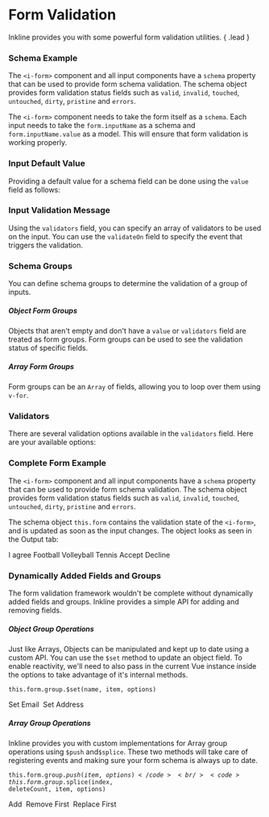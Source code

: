 # Form Validation
Inkline provides you with some powerful form validation utilities. { .lead }

### Schema Example
The `<i-form>` component and all input components have a `schema` property that can be used to provide form schema validation. The schema object provides form validation status fields such as `valid`, `invalid`, `touched`, `untouched`, `dirty`, `pristine` and `errors`.

The `<i-form>` component needs to take the form itself as a `schema`. Each input needs to take the `form.inputName` as a schema and `form.inputName.value` as a model. This will ensure that form validation is working properly.

<i-code-preview title="Form Schema Example" link="https://github.com/inkline/inkline/blob/master/src/factories/FormBuilder.js">

<i-form :schema="basicForm">
    <i-form-group>
        <i-input :schema="basicForm.input" v-model="basicForm.input.value" placeholder="Enter your first name.." />
    </i-form-group>
</i-form>

<template slot="html">

~~~html
<i-form :schema="form">
    <i-form-group>
        <i-input :schema="form.input" v-model="form.input.value" placeholder="Enter your first name.." />
    </i-form-group>
</i-form>
~~~

</template>
<template slot="js">

~~~js
export default {
    data () {
        return {
            form: this.$form({
                input: {
                    value: 'John Doe',
                    validators: [
                        { rule: 'required' }
                    ]
                }
            })
        };
    }
}
~~~

</template>
<template slot="output">

<pre>
<code>
<span class="_text-muted">// console.log(this.form);</span>

{{ basicForm | prettify }}
</code>
</pre>

</template>
</i-code-preview>

### Input Default Value
Providing a default value for a schema field can be done using the `value` field as follows:

<i-code-preview title="Form Schema Input Default Value" link="https://github.com/inkline/inkline/blob/master/src/factories/FormBuilder.js">

<i-form :schema="defaultValueForm">
    <i-form-group>
        <i-input :schema="defaultValueForm.input" v-model="defaultValueForm.input.value" placeholder="Enter your first name.." />
    </i-form-group>
</i-form>

<template slot="html">

~~~html
<i-form :schema="form">
    <i-form-group>
        <i-input :schema="form.input" v-model="form.input.value" placeholder="Enter your first name.." />
    </i-form-group>
</i-form>
~~~

</template>
<template slot="js">

~~~js
export default {
    data () {
        return {
            form: this.$form({
                input: {
                    value: 'Default Value'
                }
            })
        };
    }
}
~~~

</template>
<template slot="output">
<span class="_text-muted">// console.log(this.form);</span>

<pre>
<code>
{{ defaultValueForm | prettify }}
</code>
</pre>

</template>
</i-code-preview>

### Input Validation Message
Using the `validators` field, you can specify an array of validators to be used on the input. You can use the `validateOn` field to specify the event that triggers the validation.

<i-code-preview title="Input Validation Message" link="https://github.com/inkline/inkline/blob/master/src/factories/FormBuilder.js">

<i-form :schema="validateValueForm">
    <i-form-group>
        <i-input :schema="validateValueForm.input" v-model="validateValueForm.input.value" placeholder="Enter your first name.." />
    </i-form-group>
</i-form>

<template slot="html">

~~~html
<i-form :schema="form">
    <i-form-group>
        <i-input :schema="form.input" v-model="form.input.value" placeholder="Enter your first name.." />
    </i-form-group>
</i-form>
~~~

</template>
<template slot="js">

~~~js
export default {
    data () {
        return {
            form: this.$form({
                input: {
                    validators: [
                        { rule: 'required', message: 'Input is required' }
                    ]
                }
            })
        };
    }
}
~~~

</template>
<template slot="output">
<span class="_text-muted">// console.log(this.form);</span>

<pre>
<code>
{{ validateValueForm | prettify }}
</code>
</pre>

</template>
</i-code-preview>

### Schema Groups

You can define schema groups to determine the validation of a group of inputs.

##### Object Form Groups
Objects that aren't empty and don't have a `value` or `validators` field are treated as form groups. Form groups can be used to see the validation status of specific fields.

<i-code-preview title="Form Schema Form Groups" link="https://github.com/inkline/inkline/blob/master/src/factories/FormBuilder.js">

<i-form :schema="groupedValueForm">
    <i-form-group>
        <i-input :schema="groupedValueForm.input" v-model="groupedValueForm.input.value" placeholder="Enter your first name.." />
    </i-form-group>
    <i-form-group>
        <i-input :schema="groupedValueForm.group.input" v-model="groupedValueForm.group.input.value" placeholder="Enter your address.." />
    </i-form-group>
</i-form>

<template slot="html">

~~~html
<i-form :schema="form">
    <i-form-group>
        <i-input :schema="form.input" v-model="form.input.value" placeholder="Enter your first name.." />
    </i-form-group>
    <i-form-group>
        <i-input :schema="form.group.input" v-model="form.group.input.value" placeholder="Enter your address.." />
    </i-form-group>
</i-form>
~~~

</template>
<template slot="js">

~~~js
export default {
    data () {
        return {
            form: this.$form({
                input: {},
                group: {
                    input: {}
                }
            })
        };
    }
}
~~~

</template>
<template slot="output">
<span class="_text-muted">// console.log(this.form);</span>

<pre>
<code>
{{ groupedValueForm | prettify }}
</code>
</pre>

</template>
</i-code-preview>

##### Array Form Groups
Form groups can be an `Array` of fields, allowing you to loop over them using `v-for`.

<i-code-preview title="Form Schema Array Form Groups" link="https://github.com/inkline/inkline/blob/master/src/factories/FormBuilder.js">

<i-form :schema="arrayValueForm">
    <i-form-group v-for="field in arrayValueForm.group" :key="field.name">
        <i-input :schema="field" v-model="field.value" placeholder="Type something.." />
    </i-form-group>
</i-form>

<template slot="html">

~~~html
<i-form :schema="form">
    <i-form-group v-for="field in form.group" :key="field.name">
        <i-input :schema="field" v-model="field.value" placeholder="Type something.." />
    </i-form-group>
</i-form>
~~~

</template>
<template slot="js">

~~~js
export default {
    data () {
        return {
            form: this.$form({
                group: [
                    { value: 'First Field' },
                    { value: 'Second Field' }
                ]
            })
        };
    }
}
~~~

</template>
<template slot="output">
<span class="_text-muted">// console.log(this.form);</span>

<pre>
<code>
{{ arrayValueForm | prettify }}
</code>
</pre>

</template>
</i-code-preview>


### Validators
There are several validation options available in the `validators` field. Here are your available options:

<!-- Alpha Validator -->

<i-code-preview title="Alpha Validator" markup="alpha" link="https://github.com/inkline/inkline/blob/master/src/validators">
<i-form :schema="alphaValidatorForm">
    <i-form-group>
        <i-input :schema="alphaValidatorForm.input" v-model="alphaValidatorForm.input.value" placeholder="This field should contain only letters" />
    </i-form-group>
    <i-form-group>
        <i-input :schema="alphaValidatorForm.inputSpaces" v-model="alphaValidatorForm.inputSpaces.value" placeholder="This field should contain only letters and spaces" />
    </i-form-group>
    <i-form-group>
        <i-input :schema="alphaValidatorForm.inputDashes" v-model="alphaValidatorForm.inputDashes.value" placeholder="This field should contain only letters and dashes" />
    </i-form-group>
</i-form>
<template slot="html">

~~~html
<i-form :schema="form">
    <i-form-group>
        <i-input :schema="form.input" v-model="form.input.value" placeholder="This field should contain only letters" />
    </i-form-group>
    <i-form-group>
        <i-input :schema="form.inputSpaces" v-model="form.inputSpaces.value" placeholder="This field should contain only letters and spaces" />
    </i-form-group>
    <i-form-group>
        <i-input :schema="form.inputDashes" v-model="form.inputDashes.value" placeholder="This field should contain only letters and dashes" />
    </i-form-group>
</i-form>
~~~

</template>
<template slot="js">

~~~js
export default {
    data () {
        return {
            form: this.$form({
                input: {
                    validators: [
                        { rule: 'alpha' }
                    ]
                },
                inputSpaces: {
                    validators: [
                        { rule: 'alpha', allowSpaces: true },
                    ]
                },
                inputDashes: {
                    validators: [
                        { rule: 'alpha', allowDashes: true }
                    ]
                }
            })
        };
    }
}
~~~

</template>
<template slot="output">
<span class="_text-muted">// console.log(this.form);</span>
<pre>
<code>
{{ alphaValidatorForm | prettify }}
</code>
</pre>
</template>
</i-code-preview>


<!-- Alphanumeric Validator -->

<i-code-preview title="Alphanumeric Validator" markup="alphanumeric" link="https://github.com/inkline/inkline/blob/master/src/validators">
<i-form :schema="alphaValidatorForm">
    <i-form-group>
        <i-input :schema="alphanumericValidatorForm.input" v-model="alphanumericValidatorForm.input.value" placeholder="This field should contain only letters and numbers" />
    </i-form-group>
    <i-form-group>
        <i-input :schema="alphanumericValidatorForm.inputSpaces" v-model="alphanumericValidatorForm.inputSpaces.value" placeholder="This field should contain only letters, numbers and spaces" />
    </i-form-group>
    <i-form-group>
        <i-input :schema="alphanumericValidatorForm.inputDashes" v-model="alphanumericValidatorForm.inputDashes.value" placeholder="This field should contain only letters, numbers and dashes" />
    </i-form-group>
</i-form>
<template slot="html">

~~~html
<i-form :schema="form">
    <i-form-group>
        <i-input :schema="form.input" v-model="form.input.value" placeholder="This field should contain only letters and numbers" />
    </i-form-group>
    <i-form-group>
        <i-input :schema="form.inputSpaces" v-model="form.inputSpaces.value" placeholder="This field should contain only letters, numbers and spaces" />
    </i-form-group>
    <i-form-group>
        <i-input :schema="form.inputDashes" v-model="form.inputDashes.value" placeholder="This field should contain only letters, numbers and dashes" />
    </i-form-group>
</i-form>
~~~

</template>
<template slot="js">

~~~js
export default {
    data () {
        return {
            form: this.$form({
                input: {
                    validators: [
                        { rule: 'alphanumeric' }
                    ]
                },
                inputSpaces: {
                    validators: [
                        { rule: 'alphanumeric', allowSpaces: true },
                    ]
                },
                inputDashes: {
                    validators: [
                        { rule: 'alphanumeric', allowDashes: true }
                    ]
                }
            })
        };
    }
}
~~~

</template>
<template slot="output">
<span class="_text-muted">// console.log(this.form);</span>
<pre>
<code>
{{ alphaValidatorForm | prettify }}
</code>
</pre>
</template>
</i-code-preview>


<!-- Number Validator -->

<i-code-preview title="Number Validator" markup="number" link="https://github.com/inkline/inkline/blob/master/src/validators">
<i-form :schema="numberValidatorForm">
    <i-form-group>
        <i-input :schema="numberValidatorForm.input" v-model="numberValidatorForm.input.value" placeholder="This field should contain positive numbers" />
    </i-form-group>
    <i-form-group>
        <i-input :schema="numberValidatorForm.inputNegative" v-model="numberValidatorForm.inputNegative.value" placeholder="This field should contain positive or negative numbers" />
    </i-form-group>
    <i-form-group>
        <i-input :schema="numberValidatorForm.inputNegativeDecimal" v-model="numberValidatorForm.inputNegativeDecimal.value" placeholder="This field should contain positive or negative decimal numbers" />
    </i-form-group>
</i-form>
<template slot="html">

~~~html
<i-form :schema="form">
    <i-form-group>
        <i-input :schema="form.input" v-model="form.input.value" placeholder="This field should contain only numbers" />
    </i-form-group>
    <i-form-group>
        <i-input :schema="form.inputNegative" v-model="form.inputNegative.value" placeholder="This field should contain positive or negative numbers" />
    </i-form-group>
    <i-form-group>
        <i-input :schema="form.inputNegativeDecimal" v-model="form.inputNegativeDecimal.value" placeholder="This field should contain positive or negative decimal numbers" />
    </i-form-group>
</i-form>
~~~

</template>
<template slot="js">

~~~js
export default {
    data () {
        return {
            form: this.$form({
                input: {
                    validators: [
                        { rule: 'number' }
                    ]
                },
                inputNegative: {
                    validators: [
                        { rule: 'number', allowNegative: true }
                    ]
                },
                inputNegativeDecimal: {
                    validators: [
                        { rule: 'number', allowNegative: true, allowDecimal: true }
                    ]
                }
            })
        };
    }
}
~~~

</template>
<template slot="output">
<span class="_text-muted">// console.log(this.form);</span>
<pre>
<code>
{{ numberValidatorForm | prettify }}
</code>
</pre>
</template>
</i-code-preview>


<!-- Required Validator -->

<i-code-preview title="Required Validator" markup="required" link="https://github.com/inkline/inkline/blob/master/src/validators">
<i-form :schema="requiredValidatorForm">
    <i-form-group>
        <i-input :schema="requiredValidatorForm.input" v-model="requiredValidatorForm.input.value" placeholder="This field is required" />
    </i-form-group>
</i-form>
<template slot="html">

~~~html
<i-form :schema="form">
    <i-form-group>
        <i-input :schema="form.input" v-model="form.input.value" placeholder="This field is required" />
    </i-form-group>
</i-form>
~~~

</template>
<template slot="js">

~~~js
export default {
    data () {
        return {
            form: this.$form({
                input: {
                    validators: [
                        { rule: 'required' }
                    ]
                }
            })
        };
    }
}
~~~

</template>
<template slot="output">
<span class="_text-muted">// console.log(this.form);</span>
<pre>
<code>
{{ requiredValidatorForm | prettify }}
</code>
</pre>
</template>
</i-code-preview>




### Complete Form Example

The `<i-form>` component and all input components have a `schema` property that can be used to provide form schema validation. The schema object provides form validation status fields such as `valid`, `invalid`, `touched`, `untouched`, `dirty`, `pristine` and `errors`.

The schema object `this.form` contains the validation state of the `<i-form>`, and is updated as soon as the input changes. The object looks as seen in the Output tab: 

<i-code-preview title="Complete Form Example" link="https://github.com/inkline/inkline/blob/master/src/factories/FormBuilder.js">

<i-form :schema="form">
    <i-form-group>
        <i-input :schema="form.input" v-model="form.input.value" placeholder="Enter your first name.." />
    </i-form-group>
    <i-form-group>
        <i-textarea :schema="form.textarea" v-model="form.textarea.value" placeholder="Write a comment.." />
    </i-form-group>
    <i-form-group>
        <i-form-group>
            <i-select :schema="form.group.select" v-model="form.group.select.value" placeholder="Choose an option">
                <i-select-option value="a" label="Option A" />
                <i-select-option value="b" label="Option B" />
                <i-select-option value="c" label="Option C" disabled />
            </i-select>
        </i-form-group>
        <i-form-group>
            <i-checkbox :schema="form.group.checked" v-model="form.group.checked.value">I agree</i-checkbox>
        </i-form-group>
        <i-form-group>
            <i-checkbox-group :schema="form.group.checkbox" v-model="form.group.checkbox.value">
                <i-checkbox value="Football">Football</i-checkbox>
                <i-checkbox value="Volleyball">Volleyball</i-checkbox>
                <i-checkbox value="Tennis" disabled>Tennis</i-checkbox>
            </i-checkbox-group>
        </i-form-group>
        <i-form-group>
            <i-radio-group :schema="form.group.radio" v-model="form.group.radio.value">
                <i-radio :value="true">Accept</i-radio>
                <i-radio :value="false">Decline</i-radio>
            </i-radio-group>
        </i-form-group>
    </i-form-group>
</i-form>

<template slot="html">

~~~html
<i-form :schema="form">
    <i-form-group>
        <i-input :schema="form.input" v-model="form.input.value" placeholder="Enter your first name.." />
    </i-form-group>
    
    <i-form-group>
        <i-textarea :schema="form.textarea" v-model="form.textarea.value" placeholder="Write a comment.." />
    </i-form-group>
    
    <i-form-group>
        <i-form-group>
            <i-select :schema="form.group.select" v-model="form.group.select.value" placeholder="Choose an option">
                <i-select-option value="a" label="Option A" />
                <i-select-option value="b" label="Option B" />
                <i-select-option value="c" label="Option C" disabled />
            </i-select>
        </i-form-group>
        <i-form-group>
            <i-checkbox-group :schema="form.group.checkbox" v-model="form.group.checkbox.value">
                <i-checkbox value="Football">Football</i-checkbox>
                <i-checkbox value="Volleyball">Volleyball</i-checkbox>
                <i-checkbox value="Tennis" disabled>Tennis</i-checkbox>
            </i-checkbox-group>
        </i-form-group>
        <i-form-group>
            <i-radio-group :schema="form.group.radio" v-model="form.group.radio.value">
                <i-radio :value="true">Accept</i-radio>
                <i-radio :value="false">Decline</i-radio>
            </i-radio-group>
        </i-form-group>
    </i-form-group>
</i-form>
~~~

</template>
<template slot="js">

~~~js
export default {
    data () {
        return {
            form: this.$form({
                input: {
                    validators: [
                        { rule: 'required', message: 'Input is required.' }
                    ]
                },
                textarea: {
                    validators: [
                        { rule: 'required', message: 'Textarea is required.' }
                    ]
                },
                group: {
                    select: {
                        value: 'a',
                        validators: [
                            { rule: 'required', message: 'Select is required.' }
                        ]
                    },
                    checkbox: {
                        value: ['Football'],
                        validators: [
                            { rule: 'minLength', value: 1, message: 'At least one checkbox is required.' }
                        ]
                    },
                    radio: {
                        value: true,
                        validators: [
                            { rule: 'required', message: 'Radio is required.', invalidateFalse: true }
                        ]
                    }
                }
            })
        };
    }
}
~~~

</template>
<template slot="output">

<span class="_text-muted">// console.log(this.form);</span>

<pre>
<code>
{{ form | prettify }}
</code>
</pre>

</template>
</i-code-preview>

### Dynamically Added Fields and Groups
The form validation framework wouldn't be complete without dynamically added fields and groups. Inkline provides a simple API for adding and removing fields.

##### Object Group Operations
Just like Arrays, Objects can be manipulated and kept up to date using a custom API. You can use the `$set` method to update an object field. To enable reactivity, we'll need to also pass in the current Vue instance inside the options to take advantage of it's internal methods.

<code>this.form.group.$set(name, item, options)</code>

<i-code-preview title="Form Schema Object Group Operations" link="https://github.com/inkline/inkline/blob/master/src/factories/FormBuilder.js">

<i-form :schema="objectForm">
    <i-form-group>
        <i-input :schema="objectForm.name" v-model="objectForm.name.value" placeholder="Enter your name.." />
    </i-form-group>
    <i-form-group v-if="objectForm.email">
        <i-input :schema="objectForm.email" v-model="objectForm.email.value" placeholder="Enter your email.." />
    </i-form-group>
    <i-form-group v-if="objectForm.address">
        <i-input :schema="objectForm.address" v-model="objectForm.address.value" placeholder="Enter your address.." />
    </i-form-group>
    <i-form-group>
        <i-button @click="setEmail" type="button">Set Email</i-button>&nbsp;
        <i-button @click="setAddress" type="button">Set Address</i-button>&nbsp;
    </i-form-group>
</i-form>


<template slot="html">

~~~html
<i-form :schema="form">
    <i-form-group>
        <i-input :schema="form.name" v-model="form.name.value" placeholder="Enter your name.." />
    </i-form-group>
    <i-form-group v-if="form.email">
        <i-input :schema="form.email" v-model="form.email.value" placeholder="Enter your email.." />
    </i-form-group>
    <i-form-group v-if="form.address">
        <i-input :schema="form.address" v-model="form.address.value" placeholder="Enter your address.." />
    </i-form-group>
    
    <i-form-group>
        <i-button @click="setEmail" type="button">Set Email</i-button>&nbsp;
        <i-button @click="setAddress" type="button">Set Address</i-button>&nbsp;
    </i-form-group>
</i-form>
~~~

</template>
<template slot="js">

~~~js
export default {
    data () {
        return {
            form: this.$form({
                name: {}
            })
        };
    },
    methods: {
        setEmail() {
            this.form.$set('email', {
                validators: [
                    { rule: 'email' }
                ]
            }, { instance: this });
        },
        setAddress() {
            this.form.$set('address', {
                value: '32 Inkline St.'
            }, { instance: this });
        }
    }
}
~~~

</template>
<template slot="output">
<span class="_text-muted">// console.log(this.form);</span>

<pre>
<code>
{{ objectForm | prettify }}
</code>
</pre>

</template>
</i-code-preview>


##### Array Group Operations
Inkline provides you with custom implementations for Array group operations using `$push` and`$splice`. These two methods will take care of registering events and making sure your form schema is always up to date.

<code>this.form.group.$push(item, options)</code><br/>
<code>this.form.group.$splice(index, deleteCount, item, options)</code>

<i-code-preview title="Form Schema Array Group Operations" link="https://github.com/inkline/inkline/blob/master/src/factories/FormBuilder.js">

<i-form :schema="listForm">
    <i-form-group v-for="item in listForm.items" :key="item.name">
        <i-input :schema="item" v-model="item.value" placeholder="Type something.." />
    </i-form-group>
    <i-form-group>
        <i-button @click="addField" type="button">Add</i-button>&nbsp;
        <i-button @click="removeField" type="button">Remove First</i-button>&nbsp;
        <i-button @click="replaceField" type="button">Replace First</i-button>
    </i-form-group>
</i-form>

<template slot="html">

~~~html
<i-form :schema="form">
    <i-form-group v-for="item in form.items" :key="item.name">
        <i-input :schema="item" v-model="item.value" placeholder="Type something.." />
    </i-form-group>
    
    <i-form-group>
        <i-button @click="addField" type="button">Add</i-button>
        <i-button @click="removeField" type="button">Remove First</i-button>
        <i-button @click="replaceField" type="button">Replace First</i-button>
    </i-form-group>
</i-form>
~~~

</template>
<template slot="js">

~~~js
export default {
    data () {
        return {
            form: this.$form({
                items: [
                    { value: 'Existing Field' },
                    { value: 'Existing Field' }
                ]
            })
        };
    },
    methods: {
        addField() {
            this.listForm.items.$push({ value: 'Added Field' });
        },
        removeField() {
            this.listForm.items.$splice(0, 1);
        },
        replaceField() {
            this.listForm.items.$splice(0, 1, { value: 'Spliced Field' });
        }
    }
}
~~~

</template>
<template slot="output">
<span class="_text-muted">// console.log(this.form);</span>

<pre>
<code>
{{ listForm | prettify }}
</code>
</pre>

</template>
</i-code-preview>